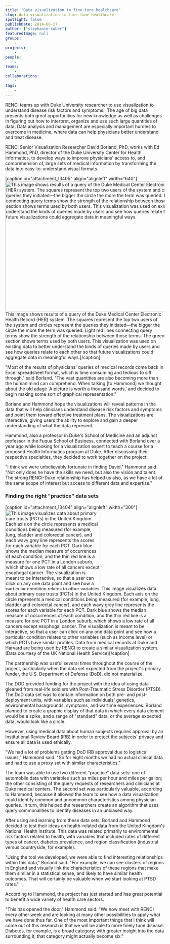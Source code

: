 ```yaml
---
title: "Data visualization to fine-tune healthcare"
slug: data-visualization-to-fine-tune-healthcare
spotlight: false
publishDate: 2014-06-17
author: ["stephanie-suber"]
featuredImage: null
groups:
    - 
projects:
    - 
people:
    - 
teams: 
    - 
collaborations:
    - 
tags:
    - 
---
```

RENCI teams up with Duke University researcher to use visualization to understand disease risk factors and symptoms.  The age of big data presents both great opportunities for new knowledge as well as challenges in figuring out how to interpret, organize and use such large quantities of data. Data analysis and management are especially important hurdles to overcome in medicine, where data can help physicians better understand and treat disease.



RENCI Senior Visualization Researcher David Borland, PhD, works with Ed Hammond, PhD, director of the Duke University Center for Health Informatics, to develop ways to improve physicians' access to, and comprehension of, large sets of medical information by transforming the data into easy-to-understand visual formats.

[caption id="attachment_13405" align="alignleft" width="640"]<a href="https://renci.org/wp-content/uploads/2014/06/QueryVis_Top_edit.png"><img class="size-news-large wp-image-13405" src="https://renci.org/wp-content/uploads/2014/06/QueryVis_Top_edit-640x410.png" alt="This image shows results of a query of the Duke Medical Center Electronic Health Record (HER) system. The squares represent the top two users of the system and circles represent the queries they initiated—the bigger the circle the more the term was queried. Light red lines connecting query terms show the strength of the relationship between those terms. The green section shows terms used by both users. This visualization was used on existing data to better understand the kinds of queries made by users and see how queries relate to each other so that future visualizations could aggregate data in meaningful ways." width="640" height="410" /></a> This image shows results of a query of the Duke Medical Center Electronic Health Record (HER) system. The squares represent the top two users of the system and circles represent the queries they initiated—the bigger the circle the more the term was queried. Light red lines connecting query terms show the strength of the relationship between those terms. The green section shows terms used by both users. This visualization was used on existing data to better understand the kinds of queries made by users and see how queries relate to each other so that future visualizations could aggregate data in meaningful ways.[/caption]

"Most of the results of physicians' queries of medical records come back in Excel spreadsheet format, which is time consuming and tedious to sift through," said Borland. "The vast quantities are also becoming more than the human mind can comprehend. When talking [to Hammond] we thought about the old adage 'A picture is worth a thousand words,' and decided to begin making some sort of graphical representation."

Borland and Hammond hope the visualizations will reveal patterns in the data that will help clinicians understand disease risk factors and symptoms and point them toward effective treatment plans. The visualizations are interactive, giving users the ability to explore and gain a deeper understanding of what the data represent.

Hammond, also a professor in Duke's School of Medicine and an adjunct professor in the Fuqua School of Business, connected with Borland over a year ago while looking for a visualization expert to teach a course for a proposed Health Informatics program at Duke. After discussing their respective specialties, they decided to work together on the project.

"I think we were unbelievably fortunate in finding David," Hammond said. "Not only does he have the skills we need, but also the vision and talent. The strong RENCI-Duke relationship has helped us also, as we have a lot of the same scope of interest but access to different data and expertise."
<h3>Finding the right "practice" data sets</h3>
[caption id="attachment_13404" align="alignleft" width="300"]<a href="https://renci.org/wp-content/uploads/2014/06/NHS_01_edit.png"><img class="size-medium wp-image-13404" src="https://renci.org/wp-content/uploads/2014/06/NHS_01_edit-300x253.png" alt="This image visualizes data about primary care trusts (PCTs) in the United Kingdom. Each axis on the circle represents a medical conditions being measured (for example, lung, bladder and colorectal cancer), and each wavy grey line represents the scores for each variable for each PCT.  Dark blue shows the median measure of occurrences of each condition, and the thin red line is a measure for one PCT in a London suburb, which shows a low rate of all cancers except esophogal cancer. The visualization is meant to be interactive, so that a user can click on any one data point and see how a particular condition relates to other variables (such as income level) or which PCTs have similar profiles. Data from medical records at Duke and Harvard are being used by RENCI to create a similar visualization system. (Data courtesy of the UK National Health Service)" width="300" height="253" /></a> This image visualizes data about primary care trusts (PCTs) in the United Kingdom. Each axis on the circle represents a medical conditions being measured (for example, lung, bladder and colorectal cancer), and each wavy grey line represents the scores for each variable for each PCT. Dark blue shows the median measure of occurrences of each condition, and the thin red line is a measure for one PCT in a London suburb, which shows a low rate of all cancers except esophogal cancer. The visualization is meant to be interactive, so that a user can click on any one data point and see how a particular condition relates to other variables (such as income level) or which PCTs have similar profiles. Data from medical records at Duke and Harvard are being used by RENCI to create a similar visualization system. (Data courtesy of the UK National Health Service)[/caption]

The partnership was useful several times throughout the course of the project, particularly when the data set expected from the project's primary funder, the U.S. Department of Defense (DoD), did not materialize.

The DOD provided funding for the project with the idea of using data gleaned from real-life soldiers with Post-Traumatic Stress Disorder (PTSD). The DoD data set was to contain information on both pre- and post-deployment units, with variables such as individuals' genetics, environmental backgrounds, symptoms, and wartime experiences. Borland planned to create a graphic display of that data in which every data element would be a spike, and a range of "standard" data, or the average expected data, would look like a circle.

However, using medical data about human subjects requires approval by an Institutional Review Board (IRB) in order to protect the subjects' privacy and ensure all data is used ethically.

"We had a lot of problems getting DoD IRB approval due to logistical issues," Hammond said. "So for eight months we had no actual clinical data and had to use a proxy set with similar characteristics."

The team was able to use two different "practice" data sets: one of automobile data with variables such as miles per hour and miles per gallon; the other consisting of the query requests of researchers and clinicians at Duke medical centers. The second set was particularly valuable, according to Hammond, because it allowed the team to see how a data visualization could identify common and uncommon characteristics among physician queries. In turn, this helped the researchers create an algorithm that uses query commonalities to identify diseases in an unbiased way.

After using and learning from these data sets, Borland and Hammond decided to test their ideas on health-related data from the United Kingdom's National Health Institute. This data was related primarily to environmental risk factors related to health, with variables that included rates of different types of cancer, diabetes prevalence, and region classification (industrial versus countryside, for example).

"Using the tool we developed, we were able to find interesting relationships within this data," Borland said. "For example, we can see clusters of regions in England and visually link the characteristics of these regions that make them similar in a statistical sense, and likely to have similar health outcomes. That will certainly be valuable when we start looking at PTSD rates."

According to Hammond, the project has just started and has great potential to benefit a wide variety of health care sectors.

"This has opened the door," Hammond said. "We now meet with RENCI every other week and are looking at many other possibilities to apply what we have done thus far. One of the most important things that I think will come out of this research is that we will be able to more finely tune disease. Diabetes, for example, is a broad category; with greater insight into the data surrounding it, that category might actually become six."
